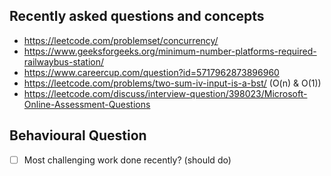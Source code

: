 ## Recently asked questions and concepts
- https://leetcode.com/problemset/concurrency/
- https://www.geeksforgeeks.org/minimum-number-platforms-required-railwaybus-station/
- https://www.careercup.com/question?id=5717962873896960
- https://leetcode.com/problems/two-sum-iv-input-is-a-bst/ (O(n) & O(1))
- https://leetcode.com/discuss/interview-question/398023/Microsoft-Online-Assessment-Questions

## Behavioural Question
- [ ] Most challenging work done recently? (should do)
